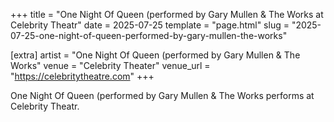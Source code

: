 +++
title = "One Night Of Queen (performed by Gary Mullen & The Works at Celebrity Theatr"
date = 2025-07-25
template = "page.html"
slug = "2025-07-25-one-night-of-queen-performed-by-gary-mullen-the-works"

[extra]
artist = "One Night Of Queen (performed by Gary Mullen & The Works"
venue = "Celebrity Theater"
venue_url = "https://celebritytheatre.com"
+++

One Night Of Queen (performed by Gary Mullen & The Works performs at Celebrity Theatr.
